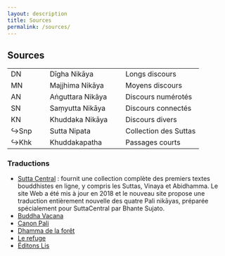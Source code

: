 ```yaml
---
layout: description
title: Sources
permalink: /sources/
---
```

## Sources

<table class="tablecenter">
<tbody>
<tr>
<td>DN</td>
<td>&nbsp;&nbsp;</td>
<td>Dīgha Nikāya</td>
<td>&nbsp;&nbsp;</td>
<td>Longs discours</td>
</tr>
<tr>
<td>MN</td>
<td>&nbsp;&nbsp;</td>
<td>Majjhima Nikāya</td>
<td>&nbsp;&nbsp;</td>
<td>Moyens discours</td>
</tr>
<tr>
<td>AN</td>
<td>&nbsp;&nbsp;</td>
<td>Aṅguttara Nikāya</td>
<td>&nbsp;&nbsp;</td>
<td>Discours num&eacute;rot&eacute;s</td>
</tr>
<tr>
<td>SN</td>
<td>&nbsp;&nbsp;</td>
<td>Saṃyutta Nikāya</td>
<td>&nbsp;&nbsp;</td>
<td>Discours connect&eacute;s</td>
</tr>
<tr>
<td>KN</td>
<td>&nbsp;&nbsp;</td>
<td>Khuddaka Nikāya</td>
<td>&nbsp;&nbsp;</td>
<td>Discours divers</td>
</tr>
<tr>
<td>&#8618;Snp</td>
<td>&nbsp;&nbsp;</td>
<td>Sutta Nipata</td>
<td>&nbsp;&nbsp;</td>
<td>Collection des Suttas</td>
</tr>
<tr>
<td>&#8618;Khk</td>
<td>&nbsp;&nbsp;</td>
<td>Khuddakapatha</td>
<td>&nbsp;&nbsp;</td>
<td>Passages courts</td>
</tr>
</tbody>
</table>

### Traductions

- [Sutta Central](https://suttacentral.net/pitaka/sutta) : fournit une collection complète des premiers textes bouddhistes en ligne, y compris les Suttas, Vinaya et Abidhamma. Le site Web a été mis à jour en 2018 et le nouveau site propose une traduction entièrement nouvelle des quatre Pali nikāyas, préparée spécialement pour SuttaCentral par Bhante Sujato.
- [Buddha Vacana](https://www.buddha-vacana.org/fr/index.html)
- [Canon Pali](http://www.canonpali.org/tipitaka/suttapitaka/suttapitaka.html)
- [Dhamma de la forêt](http://www.dhammadelaforet.org/list/list_sutta.html)
- [Le refuge](http://www.refugebouddhique.com/)
- [Éditons Lis](http://editions-lis.org/publications.html)


